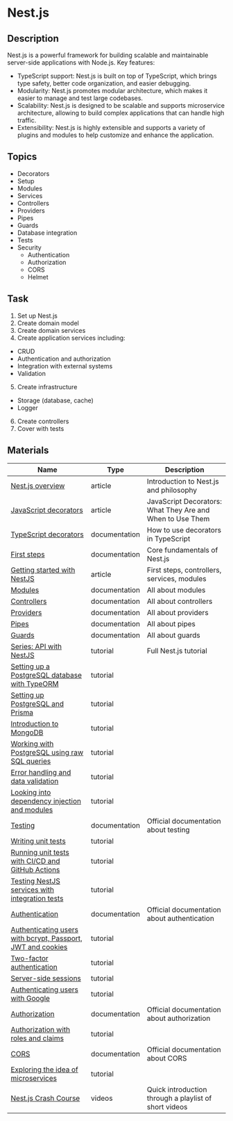 # Nest.js

## Description

Nest.js is a powerful framework for building scalable and maintainable server-side applications with Node.js.
Key features:

- TypeScript support: Nest.js is built on top of TypeScript, which brings type safety, better code organization, and easier debugging.
- Modularity: Nest.js promotes modular architecture, which makes it easier to manage and test large codebases.
- Scalability: Nest.js is designed to be scalable and supports microservice architecture, allowing to build complex applications that can handle high traffic.
- Extensibility: Nest.js is highly extensible and supports a variety of plugins and modules to help customize and enhance the application.
 
## Topics

- Decorators
- Setup
- Modules
- Services
- Controllers
- Providers
- Pipes
- Guards
- Database integration
- Tests
- Security
  - Authentication
  - Authorization
  - CORS
  - Helmet

## Task

1. Set up Nest.js
2. Create domain model
3. Create domain services
4. Create application services including:
  - CRUD
  - Authentication and authorization
  - Integration with external systems
  - Validation
5. Create infrastructure
  - Storage (database, cache)
  - Logger
6. Create controllers
7. Cover with tests


## Materials

| Name                                                                                                                                                     | Type          | Description                                               |
| -------------------------------------------------------------------------------------------------------------------------------------------------------- | ------------- | --------------------------------------------------------- |
| [Nest.js overview](https://docs.nestjs.com/)                                                                                                             | article       | Introduction to Nest.js and philosophy                    |
| [JavaScript decorators](https://www.sitepoint.com/javascript-decorators-what-they-are/)                                                                  | article       | JavaScript Decorators: What They Are and When to Use Them |
| [TypeScript decorators](https://www.typescriptlang.org/docs/handbook/decorators.html)                                                                    | documentation | How to use decorators in TypeScript                       |
| [First steps](https://docs.nestjs.com/first-steps)                                                                                                       | documentation | Core fundamentals of Nest.js                              |
| [Getting started with NestJS](https://wanago.io/2020/05/11/nestjs-api-controllers-routing-module/)                                                       | article       | First steps, controllers, services, modules               |
| [Modules](https://docs.nestjs.com/modules)                                                                                                               | documentation | All about modules                                         |
| [Controllers](https://docs.nestjs.com/controllers)                                                                                                       | documentation | All about controllers                                     |
| [Providers](https://docs.nestjs.com/providers)                                                                                                           | documentation | All about providers                                       |
| [Pipes](https://docs.nestjs.com/pipes)                                                                                                                   | documentation | All about pipes                                           |
| [Guards](https://docs.nestjs.com/guards)                                                                                                                 | documentation | All about guards                                          |
| [Series: API with NestJS](https://wanago.io/courses/api-with-nestjs/)                                                                                    | tutorial      | Full Nest.js tutorial                                     |
| [Setting up a PostgreSQL database with TypeORM](https://wanago.io/2020/05/18/api-nestjs-postgresql-typeorm/)                                             | tutorial      |                                                           |
| [Setting up PostgreSQL and Prisma](https://wanago.io/2021/03/29/api-nestjs-prisma-postgresql/)                                                           | tutorial      |                                                           |
| [Introduction to MongoDB](https://wanago.io/2021/08/16/api-nestjs-mongodb/)                                                                              | tutorial      |                                                           |
| [Working with PostgreSQL using raw SQL queries](https://wanago.io/2022/08/29/api-nestjs-postgresql-raw-sql-queries/)                                     | tutorial      |                                                           |
| [Error handling and data validation](https://wanago.io/2020/06/01/api-nestjs-error-handling-validation/)                                                 | tutorial      |                                                           |
| [Looking into dependency injection and modules](https://wanago.io/2020/06/15/api-with-nestjs-6-looking-into-dependency-injection-and-modules/)           | tutorial      |                                                           |
| [Testing](https://docs.nestjs.com/fundamentals/testing)                                                                                                  | documentation | Official documentation about testing                      |
| [Writing unit tests](https://wanago.io/2020/07/06/api-nestjs-unit-tests/)                                                                                | tutorial      |                                                           |
| [Running unit tests with CI/CD and GitHub Actions](https://wanago.io/2023/02/20/api-nestjs-tests-ci-cd-github-actions/)                                  | tutorial      |                                                           |
| [Testing NestJS services with integration tests](https://wanago.io/2020/07/13/api-nestjs-testing-services-controllers-integration-tests/)                | tutorial      |                                                           |
| [Authentication](https://docs.nestjs.com/security/authentication)                                                                                        | documentation | Official documentation about authentication               |
| [Authenticating users with bcrypt, Passport, JWT and cookies](https://wanago.io/2020/05/25/api-nestjs-authenticating-users-bcrypt-passport-jwt-cookies/) | tutorial      |                                                           |
| [Two-factor authentication](https://wanago.io/2021/03/08/api-nestjs-two-factor-authentication/)                                                          | tutorial      |                                                           |
| [Server-side sessions](https://wanago.io/2021/06/07/api-nestjs-server-side-sessions-instead-of-json-web-tokens/)                                         | tutorial      |                                                           |
| [Authenticating users with Google](https://wanago.io/2021/07/26/api-nestjs-google-authentication/)                                                       | tutorial      |                                                           |
| [Authorization](https://docs.nestjs.com/security/authorization)                                                                                          | documentation | Official documentation about authorization                |
| [Authorization with roles and claims](https://wanago.io/2021/11/15/api-nestjs-authorization-roles-claims/)                                               | tutorial      |                                                           |
| [CORS](https://docs.nestjs.com/security/cors)                                                                                                            | documentation | Official documentation about CORS                         |
| [Exploring the idea of microservices](https://wanago.io/2020/11/16/api-nestjs-microservices/)                                                            | tutorial      |                                                           |
| [Nest.js Crash Course](https://www.youtube.com/watch?v=pcX97ZrTE6M&list=PL4cUxeGkcC9g8YFseGdkyj9RH9kVs_cMr)                                              | videos        | Quick introduction through a playlist of short videos     |
